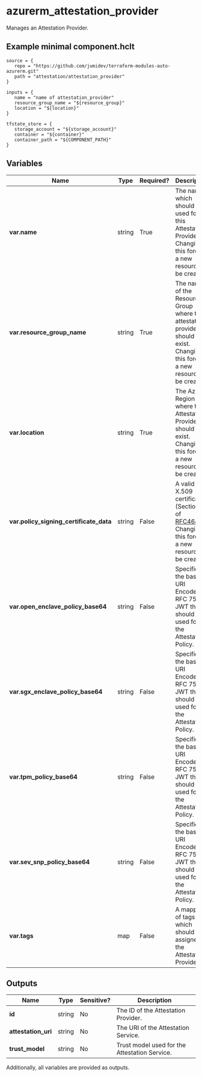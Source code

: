 # azurerm_attestation_provider

Manages an Attestation Provider.

## Example minimal component.hclt

```hcl
source = {
   repo = "https://github.com/jumidev/terraform-modules-auto-azurerm.git" 
   path = "attestation/attestation_provider" 
}

inputs = {
   name = "name of attestation_provider" 
   resource_group_name = "${resource_group}" 
   location = "${location}" 
}

tfstate_store = {
   storage_account = "${storage_account}" 
   container = "${container}" 
   container_path = "${COMPONENT_PATH}" 
}

```

## Variables

| Name | Type | Required? |  Description |
| ---- | ---- | --------- |  ----------- |
| **var.name** | string | True | The name which should be used for this Attestation Provider. Changing this forces a new resource to be created. | 
| **var.resource_group_name** | string | True | The name of the Resource Group where the attestation provider should exist. Changing this forces a new resource to be created. | 
| **var.location** | string | True | The Azure Region where the Attestation Provider should exist. Changing this forces a new resource to be created. | 
| **var.policy_signing_certificate_data** | string | False | A valid X.509 certificate (Section 4 of [RFC4648](https://tools.ietf.org/html/rfc4648)). Changing this forces a new resource to be created. | 
| **var.open_enclave_policy_base64** | string | False | Specifies the base64 URI Encoded RFC 7519 JWT that should be used for the Attestation Policy. | 
| **var.sgx_enclave_policy_base64** | string | False | Specifies the base64 URI Encoded RFC 7519 JWT that should be used for the Attestation Policy. | 
| **var.tpm_policy_base64** | string | False | Specifies the base64 URI Encoded RFC 7519 JWT that should be used for the Attestation Policy. | 
| **var.sev_snp_policy_base64** | string | False | Specifies the base64 URI Encoded RFC 7519 JWT that should be used for the Attestation Policy. | 
| **var.tags** | map | False | A mapping of tags which should be assigned to the Attestation Provider. | 



## Outputs

| Name | Type | Sensitive? | Description |
| ---- | ---- | --------- | --------- |
| **id** | string | No  | The ID of the Attestation Provider. | 
| **attestation_uri** | string | No  | The URI of the Attestation Service. | 
| **trust_model** | string | No  | Trust model used for the Attestation Service. | 

Additionally, all variables are provided as outputs.
